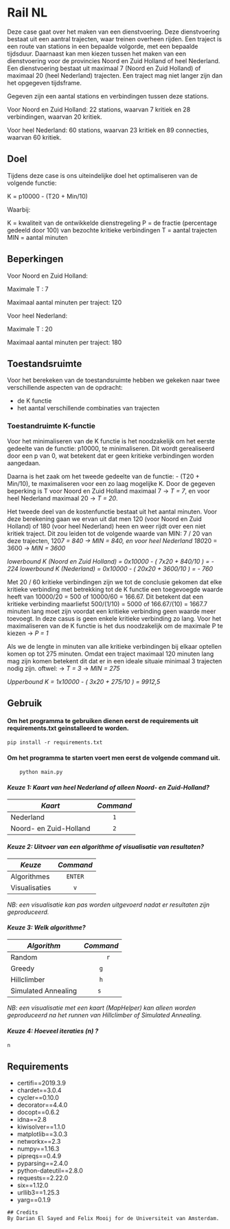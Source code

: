 # Rail NL

Deze case gaat over het maken van een dienstvoering. Deze dienstvoering bestaat uit een aantral trajecten, waar treinen overheen rijden. Een traject is een route van stations in een bepaalde volgorde, met een bepaalde tijdsduur. Daarnaast kan men kiezen tussen het maken van een dienstvoering voor de provincies Noord en Zuid Holland of heel Nederland.
Een dienstvoering bestaat uit maximaal 7 (Noord en Zuid Holland) of maximaal 20 (heel Nederland) trajecten.
Een traject mag niet langer zijn dan het opgegeven tijdsframe. 


Gegeven zijn een aantal stations en verbindingen tussen deze stations. 

Voor Noord en Zuid Holland:
    22 stations, waarvan 7 kritiek en 28 verbindingen, waarvan 20 kritiek. 
    
Voor heel Nederland:
    60 stations, waarvan 23 kritiek en 89 connecties, waarvan 60 kritiek.

## Doel

Tijdens deze case is ons uiteindelijke doel het optimaliseren van de volgende functie:

K = p10000 - (T20 + Min/10)

Waarbij:

K = kwaliteit van de ontwikkelde dienstregeling
P = de fractie (percentage gedeeld door 100) van bezochte kritieke verbindingen
T = aantal trajecten
MIN = aantal minuten

## Beperkingen 

Voor Noord en Zuid Holland:

Maximale T : 7 

Maximaal aantal minuten per traject: 120
    
Voor heel Nederland:

Maximale T : 20

Maximaal aantal minuten per traject: 180

## Toestandsruimte

Voor het berekeken van de toestandsruimte hebben we gekeken naar twee verschillende aspecten van de opdracht:
- de K functie
- het aantal verschillende combinaties van trajecten

### Toestandruimte K-functie

Voor het minimaliseren van de K functie is het noodzakelijk om het eerste gedeelte van de functie: p10000, te minimaliseren. 
Dit wordt gerealiseerd door een p van 0, wat betekent dat er geen kritieke verbindingen worden aangedaan. 

Daarna is het zaak om het tweede gedeelte van de functie: - (T20 + Min/10), te maximaliseren voor een zo laag mogelijke K.
Door de gegeven beperking is T voor Noord en Zuid Holland maximaal 7 -> *T = 7*, en voor heel Nederland maximaal 20 -> *T = 20*.

Het tweede deel van de kostenfunctie bestaat uit het aantal minuten. Voor deze berekening gaan we ervan uit dat men 120 (voor Noord en Zuid Holland) of 180 (voor heel Nederland) heen en weer rijdt over een niet kritiek traject. Dit zou leiden tot de volgende waarde van MIN: 7 / 20 van deze trajecten, 120*7 = 840 -> *MIN = 840*, en voor heel Nederland 180*20 = 3600 -> *MIN = 3600*

*lowerbound K (Noord en Zuid Holland) = 0x10000 - ( 7x20 + 840/10 ) = - 224* 
*lowerbound K (Nederland) = 0x10000 - ( 20x20 + 3600/10 ) = - 760* 

Met 20 / 60 kritieke verbindingen zijn we tot de conclusie gekomen dat elke kritieke verbinding met betrekking tot de K functie een toegevoegde waarde heeft van 10000/20 = 500 of 10000/60 = 166.67. Dit betekent dat een kritieke verbinding maarliefst 500/(1/10) = 5000  of 166.67/(10) = 1667.7 minuten lang moet zijn voordat een kritieke verbinding geen waarde meer toevoegt. In deze casus is geen enkele kritieke verbinding zo lang.
Voor het maximaliseren van de K functie is het dus noodzakelijk om de maximale P te kiezen -> *P = 1*

Als we de lengte in minuten van alle kritieke verbindingen bij elkaar optellen komen op tot 275 minuten. Omdat een traject maximaal 120 minuten lang mag zijn komen betekent dit dat er in een ideale situaie minimaal 3 trajecten nodig zijn. oftwel:
-> *T = 3* 
-> *MIN = 275*

*Upperbound K = 1x10000 - ( 3x20 + 275/10 ) = 9912,5*

## Gebruik

#### Om het programma te gebruiken dienen eerst de requirements uit requirements.txt geinstalleerd te worden.
```
pip install -r requirements.txt 
```

#### Om het programma te starten voert men eerst de volgende command uit.
```
    python main.py
```

#### *Keuze 1: Kaart van heel Nederland of alleen Noord- en Zuid-Holland?*

| *Kaart*                	| *Command* 	|
|------------------------	|:---------:	|
| Nederland              	| ``` 1 ``` 	|
| Noord- en Zuid-Holland 	| ``` 2 ``` 	|

#### *Keuze 2: Uitvoer van een algorithme of visualisatie van resultaten?*

| *Keuze*       	|   *Command*   	|
|---------------	|:-------------:	|
| Algorithmes   	| ``` ENTER ``` 	|
| Visualisaties 	|   ``` v ```   	|

*NB: een visualisatie kan pas worden uitgevoerd nadat er resultaten zijn geproduceerd.*

#### *Keuze 3: Welk algorithme?*

| *Algorithm*         	| *Command*                                 	|
|---------------------	|:-------------------------------------------:	|
| Random              	|             ```     r ```            	|
| Greedy              	|               ``` g ```              	|
| Hillclimber         	|            ``` h ```            	|
| Simulated Annealing 	| ``` s  ``` |

*NB: een visualisatie met een kaart (MapHelper) kan alleen worden geproduceerd na het runnen van Hillclimber of Simulated Annealing.*

#### *Keuze 4: Hoeveel iteraties (n) ?*
```
n
```


## Requirements

- certifi==2019.3.9
- chardet==3.0.4
- cycler==0.10.0
- decorator==4.4.0
- docopt==0.6.2
- idna==2.8
- kiwisolver==1.1.0
- matplotlib==3.0.3
- networkx==2.3
- numpy==1.16.3
- pipreqs==0.4.9
- pyparsing==2.4.0
- python-dateutil==2.8.0
- requests==2.22.0
- six==1.12.0
- urllib3==1.25.3
- yarg==0.1.9



```
## Credits
By Darian El Sayed and Felix Mooij for de Universiteit van Amsterdam.
